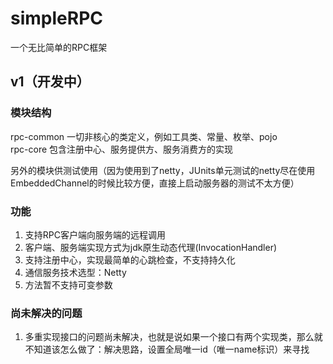 # simpleRPC
一个无比简单的RPC框架


## v1（开发中）
### 模块结构
rpc-common 一切非核心的类定义，例如工具类、常量、枚举、pojo <br>
rpc-core 包含注册中心、服务提供方、服务消费方的实现

另外的模块供测试使用（因为使用到了netty，JUnits单元测试的netty尽在使用EmbeddedChannel的时候比较方便，直接上启动服务器的测试不太方便）

### 功能
1. 支持RPC客户端向服务端的远程调用
2. 客户端、服务端实现方式为jdk原生动态代理(InvocationHandler)
3. 支持注册中心，实现最简单的心跳检查，不支持持久化
4. 通信服务技术选型：Netty
5. 方法暂不支持可变参数

### 尚未解决的问题
1. 多重实现接口的问题尚未解决，也就是说如果一个接口有两个实现类，那么就不知道该怎么做了：解决思路，设置全局唯一id（唯一name标识）来寻找

